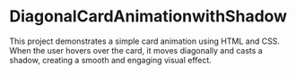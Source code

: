 # DiagonalCardAnimationwithShadow
This project demonstrates a simple card animation using HTML and CSS. When the user hovers over the card, it moves diagonally and casts a shadow, creating a smooth and engaging visual effect.
